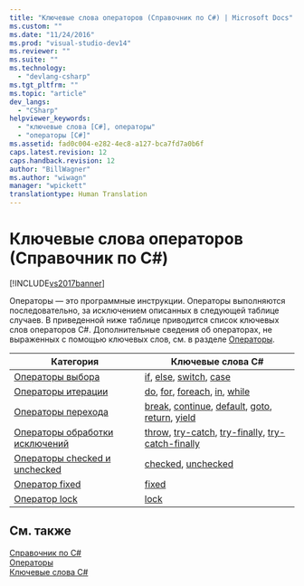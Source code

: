 ```yaml
---
title: "Ключевые слова операторов (Справочник по C#) | Microsoft Docs"
ms.custom: ""
ms.date: "11/24/2016"
ms.prod: "visual-studio-dev14"
ms.reviewer: ""
ms.suite: ""
ms.technology: 
  - "devlang-csharp"
ms.tgt_pltfrm: ""
ms.topic: "article"
dev_langs: 
  - "CSharp"
helpviewer_keywords: 
  - "ключевые слова [C#], операторы"
  - "операторы [C#]"
ms.assetid: fad0c004-e282-4ec8-a127-bca7fd7a0b6f
caps.latest.revision: 12
caps.handback.revision: 12
author: "BillWagner"
ms.author: "wiwagn"
manager: "wpickett"
translationtype: Human Translation
---
```

# Ключевые слова операторов (Справочник по C#)
[!INCLUDE[vs2017banner](../../../csharp/includes/vs2017banner.md)]

Операторы — это программные инструкции.  Операторы выполняются последовательно, за исключением описанных в следующей таблице случаев.  В приведенной ниже таблице приводится список ключевых слов операторов C\#.  Дополнительные сведения об операторах, не выраженных с помощью ключевых слов, см. в разделе [Операторы](../../../csharp/programming-guide/statements-expressions-operators/statements.md).  
  
|Категория|Ключевые слова C\#|  
|---------------|------------------------|  
|[Операторы выбора](../../../csharp/language-reference/keywords/selection-statements.md)|[if](../../../csharp/language-reference/keywords/if-else.md), [else](../../../csharp/language-reference/keywords/if-else.md), [switch](../../../csharp/language-reference/keywords/switch.md), [case](../../../csharp/language-reference/keywords/switch.md)|  
|[Операторы итерации](../../../csharp/language-reference/keywords/iteration-statements.md)|[do](../../../csharp/language-reference/keywords/do.md), [for](../../../csharp/language-reference/keywords/for.md), [foreach](../../../csharp/language-reference/keywords/foreach-in.md), [in](../../../csharp/language-reference/keywords/foreach-in.md), [while](../../../csharp/language-reference/keywords/while.md)|  
|[Операторы перехода](../../../csharp/language-reference/keywords/jump-statements.md)|[break](../../../csharp/language-reference/keywords/break.md), [continue](../../../csharp/language-reference/keywords/continue.md), [default](../../../csharp/language-reference/keywords/switch.md), [goto](../../../csharp/language-reference/keywords/goto.md), [return](../../../csharp/language-reference/keywords/return.md), [yield](../../../csharp/language-reference/keywords/yield.md)|  
|[Операторы обработки исключений](../../../csharp/language-reference/keywords/exception-handling-statements.md)|[throw](../../../csharp/language-reference/keywords/throw.md), [try\-catch](../../../csharp/language-reference/keywords/try-catch.md), [try\-finally](../../../csharp/language-reference/keywords/try-finally.md), [try\-catch\-finally](../../../csharp/language-reference/keywords/try-catch-finally.md)|  
|[Операторы checked и unchecked](../../../csharp/language-reference/keywords/checked-and-unchecked.md)|[checked](../../../csharp/language-reference/keywords/checked.md), [unchecked](../../../csharp/language-reference/keywords/unchecked.md)|  
|[Оператор fixed](../../../csharp/language-reference/keywords/fixed-statement.md)|[fixed](../../../csharp/language-reference/keywords/fixed-statement.md)|  
|[Оператор lock](../../../csharp/language-reference/keywords/lock-statement.md)|[lock](../../../csharp/language-reference/keywords/lock-statement.md)|  
  
## См. также  
 [Справочник по C\#](../../../csharp/language-reference/index.md)   
 [Операторы](../../../csharp/programming-guide/statements-expressions-operators/statements.md)   
 [Ключевые слова C\#](../../../csharp/language-reference/keywords/index.md)
